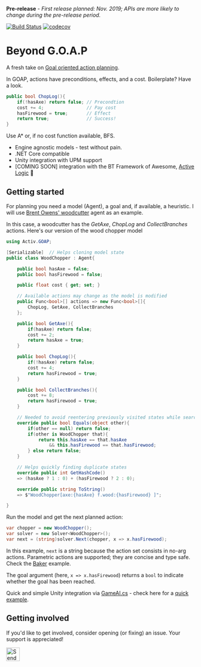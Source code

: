 **Pre-release** - *First release planned: Nov. 2019; APIs are more likely to change during the pre-release period.*

[![Build Status](https://travis-ci.com/active-logic/xgoap.svg?branch=master)](https://travis-ci.com/active-logic/xgoap)
[![codecov](https://codecov.io/gh/active-logic/xgoap/branch/master/graph/badge.svg)](https://codecov.io/gh/active-logic/xgoap)

# Beyond G.O.A.P

A fresh take on [Goal oriented action planning](http://alumni.media.mit.edu/~jorkin/goap.html).

In GOAP, actions have preconditions, effects, and a cost. Boilerplate? Have a look.

```cs
public bool ChopLog(){
    if(!hasAxe) return false; // Precondtion
    cost += 4;                // Pay cost
    hasFirewood = true;       // Effect
    return true;              // Success!
}
```

Use A\* or, if no cost function available, BFS.

- Engine agnostic models - test without pain.
- .NET Core compatible
- Unity integration with UPM support
- \[COMING SOON] integration with the BT Framework of Awesome, [Active Logic](https://github.com/active-logic/activelogic-cs) 🚀

## Getting started

For planning you need a model (Agent), a goal and, if available, a heuristic. I will use [Brent Owens' woodcutter](https://gamedevelopment.tutsplus.com/tutorials/goal-oriented-action-planning-for-a-smarter-ai--cms-20793) agent as an example.

In this case, a woodcutter has the *GetAxe*, *ChopLog* and *CollectBranches* actions. Here's our version of the wood chopper model

```cs
using Activ.GOAP;

[Serializable]  // Helps cloning model state
public class WoodChopper : Agent{

    public bool hasAxe = false;
    public bool hasFirewood = false;

    public float cost { get; set; }

    // Available actions may change as the model is modified
    public Func<bool>[] actions => new Func<bool>[]{
        ChopLog, GetAxe, CollectBranches
    };

    public bool GetAxe(){
        if(hasAxe) return false;
        cost += 2;
        return hasAxe = true;
    }

    public bool ChopLog(){
        if(!hasAxe) return false;
        cost += 4;
        return hasFirewood = true;
    }

    public bool CollectBranches(){
        cost += 8;
        return hasFirewood = true;
    }

    // Needed to avoid reentering previously visited states while searching
    override public bool Equals(object other){
        if(other == null) return false;
        if(other is WoodChopper that){
            return this.hasAxe == that.hasAxe
                && this.hasFirewood == that.hasFirewood;
        } else return false;
    }

    // Helps quickly finding duplicate states
    override public int GetHashCode()
    => (hasAxe ? 1 : 0) + (hasFirewood ? 2 : 0);

    override public string ToString()
    => $"WoodChopper[axe:{hasAxe} f.wood:{hasFirewood} ]";

}
```

Run the model and get the next planned action:

```cs
var chopper = new WoodChopper();
var solver = new Solver<WoodChopper>();
var next = (string)solver.Next(chopper, x => x.hasFirewood);
```

In this example, `next` is a string because the action set consists in no-arg actions. Parametric actions are supported; they are concise and type safe. Check the [Baker](Tests/Models/Baker.cs) example.

The goal argument (here, `x => x.hasFirewood`) returns a `bool` to indicate whether the goal has been reached.

Quick and simple Unity integration via [GameAI.cs](Runtime/Unity/GameAI.cs) - check here for a [quick example](Documentation/BakerUnity.md).

## Getting involved

If you'd like to get involved, consider opening (or fixing) an issue.
Your support is appreciated!

<a href='https://ko-fi.com/A0114I97' target='_blank'><img height='36' style='border:0px;height:36px;' src='https://az743702.vo.msecnd.net/cdn/kofi1.png?v=2' border='0' alt='Send a tip' /></a>
